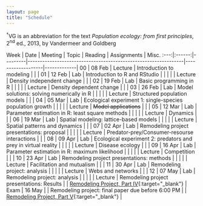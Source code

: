 ```yaml
---
layout: page
title: "Schedule"
---
```


<style>
.content {
  padding-top:    4rem;
  padding-bottom: 4rem;
}

@media (min-width: 48em) {
  .content {
    max-width: 50rem;
    margin-left: 16rem;
    margin-right: 2rem;
  }
}

@media (min-width: 64em) {
  .content {
    margin-left: 18rem;
    margin-right: 4rem;
  }
}
</style>

<sup>&#8224;</sup>VG is an abbreviation for the text *Population ecology: from first principles*, 2<sup>nd</sup> ed., 2013, by Vandermeer and Goldberg

Week |  Date  | Meeting |     Topic                                                      | Reading           | Assignments | Misc.
:---:|:------:|---------|----------------------------------------------------------------|-------------------|-------------|
00   | 08 Feb | Lecture | Introduction to modeling                                       |                   |             |
01   | 12 Feb |   Lab   | Introduction to R and RStudio                                  |                   |             |
     |        | Lecture | Density independent change                                     |                   |             |
02   | 19 Feb |   Lab   | Basic programming in R                                         |                   |             |
     |        | Lecture | Density dependent change                                       |                   |             |
03   | 26 Feb |   Lab   | Model solutions: solving numerically in R                      |                   |             |
     |        | Lecture | Structured population models                                   |                   |             |
04   | 05 Mar |   Lab   | Ecological experiment 1: single-species population growth      |                   |             |
     |        | Lecture | ~~Model applications~~                                         |                   |             |
05   | 12 Mar |   Lab   | Parameter estimation in R: least square methods                |                   |             |
     |        | Lecture | Dynamics                                                       |                   |             |
06   | 19 Mar |   Lab   | Spatial modeling: lattice-based models                         |                   |             |
     |        | Lecture | Spatial patterns and dynamics                                  |                   |             |
07   | 02 Apr |   Lab   | Remodeling project presentations: proposal                     |                   |             |
     |        | Lecture | Predator-prey/Consumer-resourse interactions                   |                   |             |
08   | 09 Apr |   Lab   | Ecological experiment 2: predators and prey in virtual reality |                   |             |
     |        | Lecture | Disease ecology		           	                             |                   |             |
09   | 16 Apr |   Lab   | Parameter estimation in R: maximum likelihood                  |                   |             |
     |        | Lecture | Competition  				                                     |                   |             |
10   | 23 Apr |   Lab   | Remodeling project presentations: methods                      |                   |             |
     |        | Lecture | Facilitation and mutualism                                     |                   |             |
11   | 30 Apr |   Lab   | Remodeling project: analysis                                   |                   |             |
     |        | Lecture | Webs and networks                        		                 |                   |             |
12   | 07 May |   Lab   | Remodeling project: analysis                                   |                   |             |
     |        | Lecture | Remodeling project presentations: Results                      |                     | [Remodeling Project, Part IV](../Assignments/RemodelingProject/RemodelingProject_Results.html){:target="_blank"} |
Exam | 16 May |         | Remodeling project: final paper due before 6:00 PM             |                     | [Remodeling Project, Part V](../Assignments/RemodelingProject/RemodelingProject_Paper.html){:target="_blank"} |
